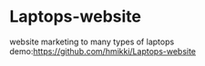 # Laptops-website
website marketing to many types of laptops
demo:https://github.com/hmikki/Laptops-website

